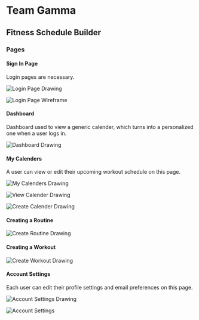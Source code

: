# Team Gamma

## Fitness Schedule Builder

### Pages

#### Sign In Page

Login pages are necessary.

![Login Page Drawing](https://github.com/Internlol/cs326-final-gamma/blob/master/docs/img/drawLogin.PNG)

![Login Page Wireframe](https://github.com/Internlol/cs326-final-gamma/blob/master/docs/img/Login.png)

#### Dashboard

Dashboard used to view a generic calender, which turns into a personalized one when a user logs in.

![Dashboard Drawing](https://github.com/Internlol/cs326-final-gamma/blob/master/docs/img/drawIndex.PNG)

#### My Calenders

A user can view or edit their upcoming workout schedule on this page.

![My Calenders Drawing](https://github.com/Internlol/cs326-final-gamma/blob/master/docs/img/drawMyCalenders.PNG)

![View Calender Drawing](https://github.com/Internlol/cs326-final-gamma/blob/master/docs/img/drawViewCalender.PNG)

![Create Calender Drawing](https://github.com/Internlol/cs326-final-gamma/blob/master/docs/img/drawCreateCalender.PNG)

#### Creating a Routine

![Create Routine Drawing](https://github.com/Internlol/cs326-final-gamma/blob/master/docs/img/drawCreateRoutine.PNG)

#### Creating a Workout

![Create Workout Drawing](https://github.com/Internlol/cs326-final-gamma/blob/master/docs/img/drawCreateWorkout.PNG)

#### Account Settings

Each user can edit their profile settings and email preferences on this page.

![Account Settings Drawing](https://github.com/Internlol/cs326-final-gamma/blob/master/docs/img/drawSettings.PNG)

![Account Settings](https://github.com/Internlol/cs326-final-gamma/blob/master/docs/img/AccountSettings.png)
